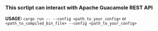 ### This scrtipt can interact with Apache Guacamole REST API

__USAGE:__ ```cargo run -- --config <path_to_your_config>``` or ```<path_to_compiled_bin_file> --config <path_to_your_config>```
